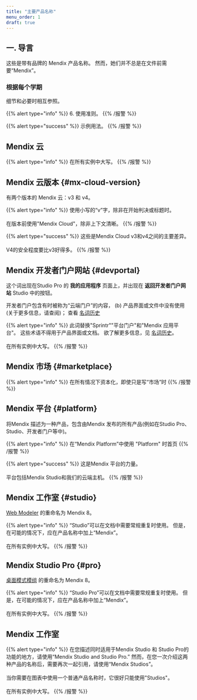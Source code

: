 ```yaml
---
title: "主要产品名称"
menu_order: 1
draft: true
---
```


## 一. 导言

这些是带有品牌的 Mendix 产品名称。 然而，她们并不总是在文件前需要“Mendix”。

### 根据每个学期

细节和必要时相互参照。

{{% alert type="info" %}}
6. 使用准则。
{{% /报警 %}}

{{% alert type="success" %}}
示例用法。
{{% /报警 %}}

## Mendix 云

{{% alert type="info" %}}
在所有实例中大写。
{{% /报警 %}}

## Mendix 云版本 {#mx-cloud-version}

有两个版本的 Mendix 云：v3 和 v4。

{{% alert type="info" %}}
使用小写的“v”字，除非在开始判决或标题时。<br />
<br />
在版本前使用"Mendix Cloud"，除非上下文清晰。
{{% /报警 %}}

{{% alert type="success" %}}
这些是Mendix Cloud v3和v4之间的主要差异。<br />
<br />
V4的安全程度要比v3好得多。
{{% /报警 %}}

## Mendix 开发者门户网站 {#devportal}

这个词出现在Studio Pro 的 **我的应用程序** 页面上，并出现在 **返回开发者门户网站** Studio 中的按钮。

开发者门户包含有时被称为“云端门户”的内容， (b) 产品界面或文件中没有使用(关于更多信息，请查阅)； 查看 [名词历史](terminology-history)

{{% alert type="info" %}}
此词替换"Sprintr""平台门户"和"Mendix 应用平台"。 这些术语不得用于产品界面或文档。 欲了解更多信息，见 [名词历史](terminology-history)。<br />
<br />
在所有实例中大写。
{{% /报警 %}}

## Mendix 市场 {#marketplace}

{{% alert type="info" %}}
在所有情况下资本化，即使只是写“市场”时
{{% /报警 %}}

## Mendix 平台 {#platform}

将Mendix 描述为一种产品，包含由Mendix 发布的所有产品(例如在Studio Pro、Studio、开发者门户等中)。

{{% alert type="info" %}}
在“Mendix Platform”中使用 "Platform" 时首页
{{% /报警 %}}

{{% alert type="success" %}}
这是Mendix 平台的力量。<br />
<br />
平台包括Mendix Studio和我们的云端主机。
{{% /报警 %}}

## Mendix 工作室 {#studio}

[Web Modeler](terminology-history#wm) 的重命名为 Mendix 8。

{{% alert type="info" %}}
“Studio”可以在文档中需要常规重复时使用。 但是，在可能的情况下，应在产品名称中加上“Mendix”。<br />
<br />
在所有实例中大写。
{{% /报警 %}}

## Mendix Studio Pro {#pro}

[桌面模式模组](terminology-history#dm) 的重命名为 Mendix 8。

{{% alert type="info" %}}
“Studio Pro”可以在文档中需要常规重复时使用。 但是，在可能的情况下，应在产品名称中加上“Mendix”。<br />
<br />
在所有实例中大写。
{{% /报警 %}}

## Mendix 工作室

{{% alert type="info" %}}
在您描述同时适用于Mendix Studio 和 Studio Pro的功能的地方，请使用“Mendix Studio and Studio Pro.” 然而，在您一次介绍这两种产品的名称后，需要再次一起引用，请使用“Mendix Studios”。<br />
<br />
当你需要在图表中使用一个普通产品名称时，它很好只能使用"Studios"。<br />
<br />
在所有实例中大写。
{{% /报警 %}}
